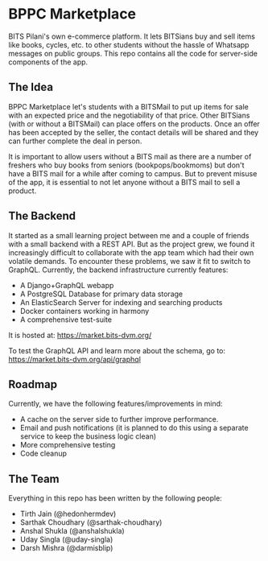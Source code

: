 # BPPC Marketplace
BITS Pilani's own e-commerce platform. It lets BITSians buy and sell items like books, cycles, etc. to other students without the hassle of Whatsapp messages on public groups. This repo contains all the code for server-side components of the app. 

## The Idea
BPPC Marketplace let's students with a BITSMail to put up items for sale with an expected price and the negotiability of that price. Other BITSians (with or without a BITSMail) can place offers on the products. Once an offer has been accepted by the seller, the contact details will be shared and they can further complete the deal in person.

It is important to allow users without a BITS mail as there are a number of freshers who buy books from seniors (bookpops/bookmoms) but don't have a BITS mail for a while after coming to campus. But to prevent misuse of the app, it is essential to not let anyone without a BITS mail to sell a product. 

## The Backend
It started as a small learning project between me and a couple of friends with a small backend with a REST API. But as the project grew, we found it increasingly difficult to collaborate with the app team which had their own volatile demands. To encounter these problems, we saw it fit to switch to GraphQL. Currently, the backend infrastructure currently features:

- A Django+GraphQL webapp
- A PostgreSQL Database for primary data storage
- An ElasticSearch Server for indexing and searching products
- Docker containers working in harmony
- A comprehensive test-suite

It is hosted at: https://market.bits-dvm.org/

To test the GraphQL API and learn more about the schema, go to: https://market.bits-dvm.org/api/graphql 


## Roadmap
Currently, we have the following features/improvements in mind: 

- A cache on the server side to further improve performance. 
- Email and push notifications (it is planned to do this using a separate service to keep the business logic clean)
- More comprehensive testing
- Code cleanup

## The Team

Everything in this repo has been written by the following people:

- Tirth Jain (@hedonhermdev)
- Sarthak Choudhary (@sarthak-choudhary)
- Anshal Shukla (@anshalshukla)
- Uday Singla (@uday-singla)
- Darsh Mishra (@darmisblip)
